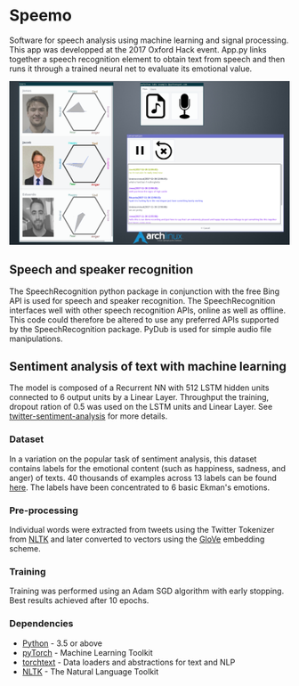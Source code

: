 # Speemo
Software for speech analysis using machine learning and signal processing. This app was developped at the 2017 Oxford Hack event. App.py links together a speech recognition element to obtain text from speech and then runs it through a trained neural net to evaluate its emotional value. 

![alt text](static/snapshot.png)

## Speech and speaker recognition
The SpeechRecognition python package in conjunction with the free Bing API is used for speech and speaker recognition. The SpeechRecognition interfaces well with other speech recognition APIs, online as well as offline. This code could therefore be altered to use any preferred APIs supported by the SpeechRecognition package. PyDub is used for simple audio file manipulations.

## Sentiment analysis of text with machine learning

The model is composed of a Recurrent NN with 512 LSTM hidden units connected to 6 output units by a Linear Layer. Throughput the training, dropout ration of 0.5 was used on the LSTM units and Linear Layer. See [twitter-sentiment-analysis] for more details.

### Dataset

In a variation on the popular task of sentiment analysis, this dataset contains labels for the emotional content (such as happiness, sadness, and anger) of texts. 40 thousands of examples across 13 labels can be found [here]. The labels have been concentrated to 6 basic Ekman's emotions.

### Pre-processing

Individual words were extracted from tweets using the Twitter Tokenizer from [NLTK] and later converted to vectors using the [GloVe] embedding scheme.


### Training

Training was performed using an Adam SGD algorithm with early stopping. Best results achieved after 10 epochs.

### Dependencies
* [Python] - 3.5 or above
* [pyTorch] - Machine Learning Toolkit
* [torchtext] - Data loaders and abstractions for text and NLP
* [NLTK] - The Natural Language Toolkit


[//]: # (These are reference links used in the body of this note and get stripped out when the markdown processor does its job. There is no need to format nicely because it shouldn't be seen. Thanks SO - http://stackoverflow.com/questions/4823468/store-comments-in-markdown-syntax)


   [Python]: <https://www.python.org/>
   [here]: <https://data.world/crowdflower/sentiment-analysis-in-text>
   [twitter-sentiment-analysis]: <https://github.com/jgolebiowski/twitter-sentiment-analysis>
   [NLTK]: <http://www.nltk.org/>
   [GloVe]: <https://nlp.stanford.edu/projects/glove/>
   [pyTorch]: <http://pytorch.org/>
   [torchtext]: <https://github.com/pytorch/text>
   [SpeechRecognition]: <https://pypi.python.org/pypi/SpeechRecognition/>
   [pydub]: <https://github.com/jiaaro/pydub>
